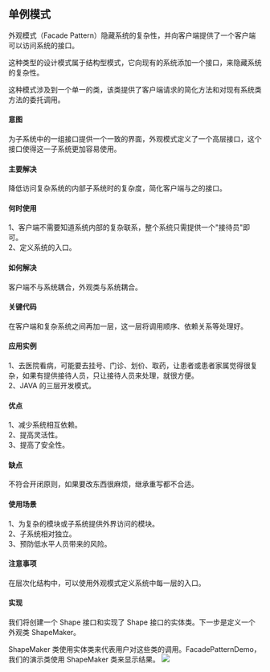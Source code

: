 ## 单例模式
外观模式（Facade Pattern）隐藏系统的复杂性，并向客户端提供了一个客户端可以访问系统的接口。

这种类型的设计模式属于结构型模式，它向现有的系统添加一个接口，来隐藏系统的复杂性。

这种模式涉及到一个单一的类，该类提供了客户端请求的简化方法和对现有系统类方法的委托调用。

#### 意图
为子系统中的一组接口提供一个一致的界面，外观模式定义了一个高层接口，这个接口使得这一子系统更加容易使用。

#### 主要解决
降低访问复杂系统的内部子系统时的复杂度，简化客户端与之的接口。

#### 何时使用
1、客户端不需要知道系统内部的复杂联系，整个系统只需提供一个"接待员"即可。<br>
2、定义系统的入口。

#### 如何解决
客户端不与系统耦合，外观类与系统耦合。

#### 关键代码
在客户端和复杂系统之间再加一层，这一层将调用顺序、依赖关系等处理好。

#### 应用实例
1、去医院看病，可能要去挂号、门诊、划价、取药，让患者或患者家属觉得很复杂，如果有提供接待人员，只让接待人员来处理，就很方便。<br>
2、JAVA 的三层开发模式。

#### 优点
1、减少系统相互依赖。 <br>
2、提高灵活性。<br>
3、提高了安全性。

#### 缺点
不符合开闭原则，如果要改东西很麻烦，继承重写都不合适。

#### 使用场景
1、为复杂的模块或子系统提供外界访问的模块。<br>
2、子系统相对独立。<br>
3、预防低水平人员带来的风险。

#### 注意事项
在层次化结构中，可以使用外观模式定义系统中每一层的入口。

#### 实现
我们将创建一个 Shape 接口和实现了 Shape 接口的实体类。下一步是定义一个外观类 ShapeMaker。

ShapeMaker 类使用实体类来代表用户对这些类的调用。FacadePatternDemo，我们的演示类使用 ShapeMaker 类来显示结果。
![](http://www.runoob.com/wp-content/uploads/2014/08/facade_pattern_uml_diagram.jpg)
